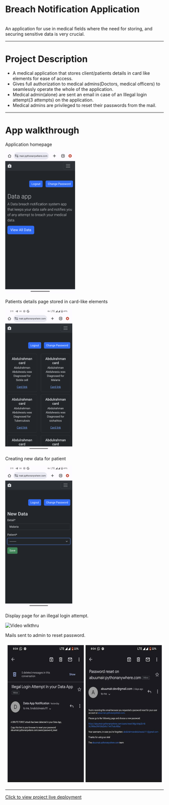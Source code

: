 # Breach Notification Application
<br>
 An application for use in medical fields where the need for storing, and securing sensitive data is very crucial.
<hr>

<h1>Project Description</h1>
                                                                  
<ul>
 <li>A medical application that stores client/patients details in card like elements for ease of access.</li>
 <li>Gives full authorization to medical admins(Doctors, medical officers) to seamlessly operate the whole of the application.</li>
<li>Medical admin(alone) are sent an email in case of an Illegal login attempt(3 attempts) on the application.</li>
<li>Medical admins are privileged to reset their passwords from the mail.</li>
</ul>
<hr>

<h1>App walkthrough</h1>
<p>Application homepage</p>
<img src="Screenshot_20240508-151056_2.gif" height="450" alt="Homepage">
<p>Patients details page stored in card-like elements</p>
<img src="Screenshot_20240508-151125.gif" height="450" alt="Patient detail Page">
<p>Creating new data for patient</p>
<img src="Screenshot_20240508-151147.gif" height="450" alt="New data Page">
<p>Display page for an illegal login attempt.</p>
<img src="screen-20240508-151330.gif" height="450" alt="Video wlkthru">
<p>Mails sent to admin to reset password.</p>
<img src="mail_collage.jpg" height="450" alt="Video wlkthru">


<hr>
<a href="https://abuumair.pythonanywhere.com">Click to view project live deployment</a>